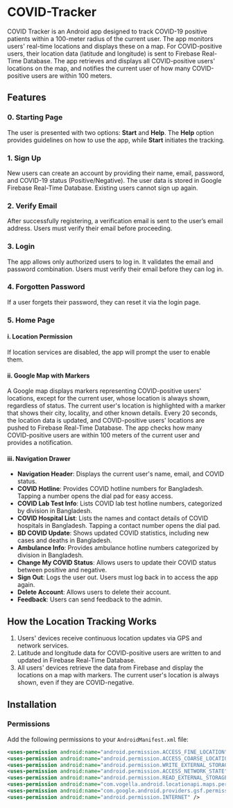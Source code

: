 # COVID-Tracker

COVID Tracker is an Android app designed to track COVID-19 positive patients within a 100-meter radius of the current user. The app monitors users' real-time locations and displays these on a map. For COVID-positive users, their location data (latitude and longitude) is sent to Firebase Real-Time Database. The app retrieves and displays all COVID-positive users' locations on the map, and notifies the current user of how many COVID-positive users are within 100 meters.

## Features

### 0. Starting Page
The user is presented with two options: **Start** and **Help**. The **Help** option provides guidelines on how to use the app, while **Start** initiates the tracking.

### 1. Sign Up
New users can create an account by providing their name, email, password, and COVID-19 status (Positive/Negative). The user data is stored in Google Firebase Real-Time Database. Existing users cannot sign up again.

### 2. Verify Email
After successfully registering, a verification email is sent to the user’s email address. Users must verify their email before proceeding.

### 3. Login
The app allows only authorized users to log in. It validates the email and password combination. Users must verify their email before they can log in.

### 4. Forgotten Password
If a user forgets their password, they can reset it via the login page.

### 5. Home Page
#### i. Location Permission
If location services are disabled, the app will prompt the user to enable them.

#### ii. Google Map with Markers
A Google map displays markers representing COVID-positive users' locations, except for the current user, whose location is always shown, regardless of status. The current user's location is highlighted with a marker that shows their city, locality, and other known details. Every 20 seconds, the location data is updated, and COVID-positive users' locations are pushed to Firebase Real-Time Database. The app checks how many COVID-positive users are within 100 meters of the current user and provides a notification.

#### iii. Navigation Drawer
   - **Navigation Header**: Displays the current user's name, email, and COVID status.
   - **COVID Hotline**: Provides COVID hotline numbers for Bangladesh. Tapping a number opens the dial pad for easy access.
   - **COVID Lab Test Info**: Lists COVID lab test hotline numbers, categorized by division in Bangladesh.
   - **COVID Hospital List**: Lists the names and contact details of COVID hospitals in Bangladesh. Tapping a contact number opens the dial pad.
   - **BD COVID Update**: Shows updated COVID statistics, including new cases and deaths in Bangladesh.
   - **Ambulance Info**: Provides ambulance hotline numbers categorized by division in Bangladesh.
   - **Change My COVID Status**: Allows users to update their COVID status between positive and negative.
   - **Sign Out**: Logs the user out. Users must log back in to access the app again.
   - **Delete Account**: Allows users to delete their account.
   - **Feedback**: Users can send feedback to the admin.

## How the Location Tracking Works

1. Users' devices receive continuous location updates via GPS and network services.
2. Latitude and longitude data for COVID-positive users are written to and updated in Firebase Real-Time Database.
3. All users' devices retrieve the data from Firebase and display the locations on a map with markers. The current user's location is always shown, even if they are COVID-negative.

## Installation

### Permissions
Add the following permissions to your `AndroidManifest.xml` file:
```xml
<uses-permission android:name="android.permission.ACCESS_FINE_LOCATION" />
<uses-permission android:name="android.permission.ACCESS_COARSE_LOCATION" />
<uses-permission android:name="android.permission.WRITE_EXTERNAL_STORAGE" />
<uses-permission android:name="android.permission.ACCESS_NETWORK_STATE" />
<uses-permission android:name="android.permission.READ_EXTERNAL_STORAGE" />
<uses-permission android:name="com.vogella.android.locationapi.maps.permission.MAPS_RECEIVE" />
<uses-permission android:name="com.google.android.providers.gsf.permission.READ_GSERVICES" />
<uses-permission android:name="android.permission.INTERNET" />
